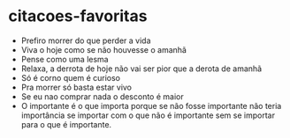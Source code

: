 # citacoes-favoritas

* Prefiro morrer do que perder a vida 
* Viva o hoje como se não houvesse o amanhã 
* Pense como uma lesma 
* Relaxa, a derrota de hoje não vai ser pior que a derota de amanhã
* Só é corno quem é curioso 
* Pra morrer só basta estar vivo
* Se eu nao comprar nada o desconto é maior
* O importante é o que importa porque se não fosse importante não teria importância se importar com o que não é importante sem se importar para o que é importante.
